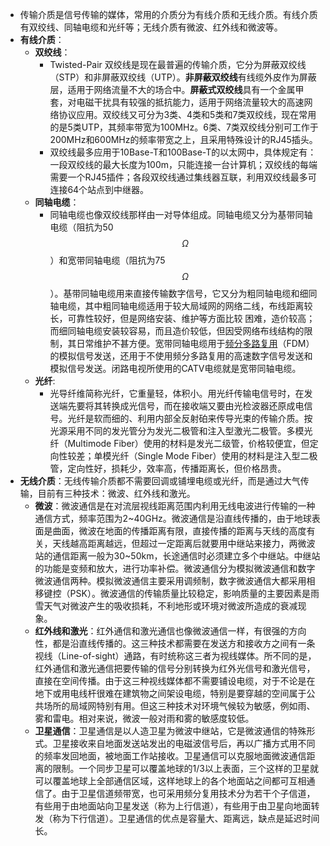 - 传输介质是信号传输的媒体，常用的介质分为有线介质和无线介质。有线介质有双绞线、同轴电缆和光纤等；无线介质有微波、红外线和微波等。
- **有线介质**：
	- **双绞线**：
		- Twisted-Pair 双绞线是现在最普遍的传输介质，它分为屏蔽双绞线（STP）和非屏蔽双绞线（UTP）。**非屏蔽双绞线**有线缆外皮作为屏蔽层，适用于网络流量不大的场合中。**屏蔽式双绞线**具有一个金属甲套，对电磁干扰具有较强的抵抗能力，适用于网络流量较大的高速网络协议应用。双绞线又可分为3类、4类和5类和7类双绞线，现在常用的是5类UTP，其频率带宽为100MHz。6类、7类双绞线分别可工作于200MHz和600MHz的频率带宽之上，且采用特殊设计的RJ45插头。
		- 双绞线最多应用于10Base-T和100Base-T的以太网中，具体规定有：一段双绞线的最大长度为100m，只能连接一台计算机；双绞线的每端需要一个RJ45插件；各段双绞线通过集线器互联，利用双绞线最多可连接64个站点到中继器。
	- **同轴电缆**：
		- 同轴电缆也像双绞线那样由一对导体组成。同轴电缆又分为基带同轴电缆（阻抗为50 $$\Omega$$ ）和宽带同轴电缆（阻抗为75 $$\Omega$$）。基带同轴电缆用来直接传输数字信号，它又分为粗同轴电缆和细同轴电缆，其中粗同轴电缆适用于较大局域网的网络二线，布线距离较长，可靠性较好，但是网络安装、维护等方面比较 困难，造价较高；而细同轴电缆安装较容易，而且造价较低，但因受网络布线结构的限制，其日常维护不甚方便。宽带同轴电缆用于<u>频分多路复用</u>（FDM）的模拟信号发送，还用于不使用频分多路复用的高速数字信号发送和模拟信号发送。闭路电视所使用的CATV电缆就是宽带同轴电缆。
	- **光纤**:
		- 光导纤维简称光纤，它重量轻，体积小。用光纤传输电信号时，在发送端先要将其转换成光信号，而在接收端又要由光检波器还原成电信号。光纤是软而细的、利用内部全反射砶来传导光束的传输介质。按光源采用不同的发光管分为发光二极管和注入型激光二极管。多模光纤（Multimode Fiber）使用的材料是发光二级管，价格较便宜，但定向性较差；单模光纤（Single Mode Fiber）使用的材料是注入型二极管，定向性好，损耗少，效率高，传播距离长，但价格昂贵。
- **无线介质**：无线传输介质都不需要回调或铺埋电缆或光纤，而是通过大气传输，目前有三种技术：微波、红外线和激光。
	- **微波**：微波通信是在对流层视线距离范围内利用无线电波进行传输的一种通信方式，频率范围为2\~40GHz。微波通信是沿直线传播的，由于地球表面是曲面，微波在地面的传播距离有限，直接传播的距离与天线的高度有关，天线越高距离越远，但超过一定距离后就要用中继站来接力，两微波站的通信距离一般为30\~50km，长途通信时必须建立多个中继站。中继站的功能是变频和放大，进行功率补偿。微波通信分为模拟微波通信和数字微波通信两种。模拟微波通信主要采用调频制，数字微波通信大都采用相移键控（PSK）。微波通信的传输质量比较稳定，影响质量的主要因素是雨雪天气对微波产生的吸收损耗，不利地形或环境对微波所造成的衰减现象。
	- **红外线和激光**：红外通信和激光通信也像微波通信一样，有很强的方向性，都是沿直线传播的。这三种技术都需要在发送方和接收方之间有一条视线（Line-of-sight）通路，有时统称这三者为视线媒体。所不同的是，红外通信和激光通信把要传输的信号分别转换为红外光信号和激光信号，直接在空间传播。由于这三种视线媒体都不需要铺设电缆，对于不论是在地下或用电线杆很难在建筑物之间架设电缆，特别是要穿越的空间属于公共场所的局域网特别有用。但这三种技术对环境气候较为敏感，例如雨、雾和雷电。相对来说，微波一般对雨和雾的敏感度较低。
	- **卫星通信**：卫星通信是以人造卫星为微波中继站，它是微波通信的特殊形式。卫星接收来自地面发送站发出的电磁波信号后，再以广播方式用不同的频率发回地面，被地面工作站接收。卫星通信可以克服地面微波通信距离的限制。一个同步卫星可以覆盖地球的1/3以上表面，三个这样的卫星就可以覆盖地球上全部通信区域，这样地球上的各个地面站之间都可互相通信了。由于卫星信道频带宽，也可采用频分复用技术分为若干个子信道，有些用于由地面站向卫星发送（称为上行信道），有些用于由卫星向地面转发（称为下行信道）。卫星通信的优点是容量大、距离远，缺点是延迟时间长。
